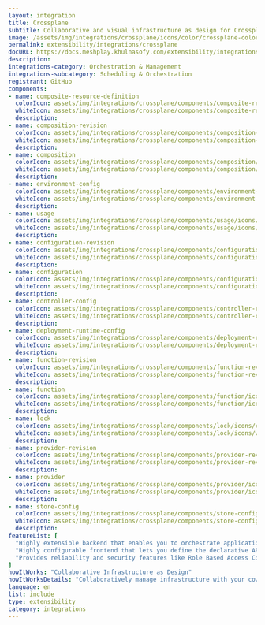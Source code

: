 ```yaml
---
layout: integration
title: Crossplane
subtitle: Collaborative and visual infrastructure as design for Crossplane
image: /assets/img/integrations/crossplane/icons/color/crossplane-color.svg
permalink: extensibility/integrations/crossplane
docURL: https://docs.meshplay.khulnasofy.com/extensibility/integrations/crossplane
description: 
integrations-category: Orchestration & Management
integrations-subcategory: Scheduling & Orchestration
registrant: GitHub
components: 
- name: composite-resource-definition
  colorIcon: assets/img/integrations/crossplane/components/composite-resource-definition/icons/color/composite-resource-definition-color.svg
  whiteIcon: assets/img/integrations/crossplane/components/composite-resource-definition/icons/white/composite-resource-definition-white.svg
  description: 
- name: composition-revision
  colorIcon: assets/img/integrations/crossplane/components/composition-revision/icons/color/composition-revision-color.svg
  whiteIcon: assets/img/integrations/crossplane/components/composition-revision/icons/white/composition-revision-white.svg
  description: 
- name: composition
  colorIcon: assets/img/integrations/crossplane/components/composition/icons/color/composition-color.svg
  whiteIcon: assets/img/integrations/crossplane/components/composition/icons/white/composition-white.svg
  description: 
- name: environment-config
  colorIcon: assets/img/integrations/crossplane/components/environment-config/icons/color/environment-config-color.svg
  whiteIcon: assets/img/integrations/crossplane/components/environment-config/icons/white/environment-config-white.svg
  description: 
- name: usage
  colorIcon: assets/img/integrations/crossplane/components/usage/icons/color/usage-color.svg
  whiteIcon: assets/img/integrations/crossplane/components/usage/icons/white/usage-white.svg
  description: 
- name: configuration-revision
  colorIcon: assets/img/integrations/crossplane/components/configuration-revision/icons/color/configuration-revision-color.svg
  whiteIcon: assets/img/integrations/crossplane/components/configuration-revision/icons/white/configuration-revision-white.svg
  description: 
- name: configuration
  colorIcon: assets/img/integrations/crossplane/components/configuration/icons/color/configuration-color.svg
  whiteIcon: assets/img/integrations/crossplane/components/configuration/icons/white/configuration-white.svg
  description: 
- name: controller-config
  colorIcon: assets/img/integrations/crossplane/components/controller-config/icons/color/controller-config-color.svg
  whiteIcon: assets/img/integrations/crossplane/components/controller-config/icons/white/controller-config-white.svg
  description: 
- name: deployment-runtime-config
  colorIcon: assets/img/integrations/crossplane/components/deployment-runtime-config/icons/color/deployment-runtime-config-color.svg
  whiteIcon: assets/img/integrations/crossplane/components/deployment-runtime-config/icons/white/deployment-runtime-config-white.svg
  description: 
- name: function-revision
  colorIcon: assets/img/integrations/crossplane/components/function-revision/icons/color/function-revision-color.svg
  whiteIcon: assets/img/integrations/crossplane/components/function-revision/icons/white/function-revision-white.svg
  description: 
- name: function
  colorIcon: assets/img/integrations/crossplane/components/function/icons/color/function-color.svg
  whiteIcon: assets/img/integrations/crossplane/components/function/icons/white/function-white.svg
  description: 
- name: lock
  colorIcon: assets/img/integrations/crossplane/components/lock/icons/color/lock-color.svg
  whiteIcon: assets/img/integrations/crossplane/components/lock/icons/white/lock-white.svg
  description: 
- name: provider-revision
  colorIcon: assets/img/integrations/crossplane/components/provider-revision/icons/color/provider-revision-color.svg
  whiteIcon: assets/img/integrations/crossplane/components/provider-revision/icons/white/provider-revision-white.svg
  description: 
- name: provider
  colorIcon: assets/img/integrations/crossplane/components/provider/icons/color/provider-color.svg
  whiteIcon: assets/img/integrations/crossplane/components/provider/icons/white/provider-white.svg
  description: 
- name: store-config
  colorIcon: assets/img/integrations/crossplane/components/store-config/icons/color/store-config-color.svg
  whiteIcon: assets/img/integrations/crossplane/components/store-config/icons/white/store-config-white.svg
  description: 
featureList: [
  "Highly extensible backend that enables you to orchestrate applications and infrastructure no matter where they run.",
  "Highly configurable frontend that lets you define the declarative API it offers.",
  "Provides reliability and security features like Role Based Access Control (RBAC) to orchestrate everything - not just containers."
]
howItWorks: "Collaborative Infrastructure as Design"
howItWorksDetails: "Collaboratively manage infrastructure with your coworkers synchronously sharing the same designs."
language: en
list: include
type: extensibility
category: integrations
---
```

